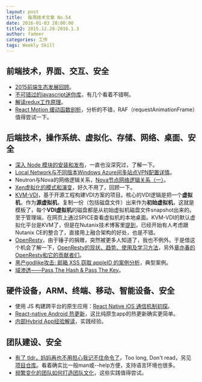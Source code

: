 ```yaml
---
layout: post
title:  每周技术文章 No.54
date: 2016-01-03 20:00:00
title2: 2015.12.28-2016.1.3
author: fadeer
categories: 工作
tags: Weekly Skill
---
```


前端技术，界面、交互、安全
----
* [2015前端生态发展回顾](https://github.com/kuitos/kuitos.github.io/issues/32)。
* [不可错过的javascript迷你库](http://yanhaijing.com/js/2015/12/29/mini-js-lib/)，有几个看着不错啊。
* [解读redux工作原理](http://zhenhua-lee.github.io/react/redux.html)。
* [React Motion 缓动函数剖析](http://zhuanlan.zhihu.com/purerender/20458251)，分析的不错，RAF（requestAnimationFrame）值得尝试一下。

后端技术，操作系统、虚拟化、存储、网络、桌面、安全
----
* [深入 Node 模块的安装和发布](http://segmentfault.com/a/1190000004221514)，一直也没深究过，了解一下。
* [Local Network与不同版本Windows Azure间多站点VPN配置详情](http://gaowenlong.blog.51cto.com/451336/1728897)。
* Neutron与Nova的网络逻辑关系，[Nova节点网络逻辑关系（一）](http://703356.blog.51cto.com/693356/1729391)。
* [Xen虚拟化的模式和演变](http://tasnrh.blog.51cto.com/4141731/1729310)，好久不用了，回顾一下。
* [KVM-VDI](https://github.com/Seitanas/kvm-vdi)，基于开源工程构建VDI方案的项目。核心的VDI逻辑是把一个**虚拟机**，作为**源虚拟机**，复制一份（包括磁盘文件）出来作为**初始虚拟机**，这就是模板了，每个**VDI虚拟机**的磁盘都是从初始虚拟机磁盘文件snapshot出来的。至于管理端，在网页上通过SPICE查看虚拟机的本地桌面。KVM-VDI的默认虚拟化平台是KVM了，但是在Nutanix技术博客里[提到](http://myvirtualcloud.net/?p=7521)，已经开始有人考虑跟Nutanix CE的整合了，直接用上融合架构的好处，也是不错。
* [OpenResty](https://openresty.org/)，由于锤子的捐赠，突然被更多人知道了，我也不例外。于是借这个机会了解一下，[OpenResty的现状、趋势、使用及学习方法](https://segmentfault.com/a/1190000004113020)，另外[章亦春的OpenResty和它的贡献者们](http://www.pingwest.com/openresty/)。
* [黑产godlike攻击: 邮箱 XSS 窃取 appleID 的案例分析](http://drops.wooyun.org/papers/11692)，典型案例。
* [域渗透——Pass The Hash & Pass The Key](http://drops.wooyun.org/tips/11631)。

硬件设备，ARM、终端、移动、智能设备、安全
----
<!--preview-end-->
* 使用 JS 构建跨平台的原生应用：[React Native iOS 通信机制初探](http://taobaofed.org/blog/2015/12/30/the-communication-scheme-of-react-native-in-ios/)。
* [React-native Android 热更新](http://richard-cao.github.io/2015/12/03/React-native-Android-%E7%83%AD%E6%9B%B4%E6%96%B0/)，这比纯原生app的热更新确实更简单。
* [内部Hybrid App经验解读](http://www.cnblogs.com/zhengyun_ustc/p/5088251.html)，实践经验。

团队建设、安全
----
* [有了 tldr，妈妈再也不用担心我记不住命令了](https://codingstyle.cn/topics/26)，Too long, Don't read，另见[项目仓库](https://github.com/tldr-pages/tldr)。看着确实比一般man或--help方便，支持语言环境也很多。
* [频繁变化的团队如何打造团队文化](http://insights.thoughtworkers.org/team-culture-building/)，这些实践值得尝试。



